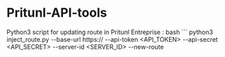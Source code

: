 # Pritunl-API-tools

Python3 script for updating route in Pritunl Entreprise : 
bash ```
python3 inject_route.py --base-url https://<DOAMIN> --api-token <API_TOKEN> --api-secret <API_SECRET> --server-id <SERVER_ID> --new-route <ROUTE>
```
